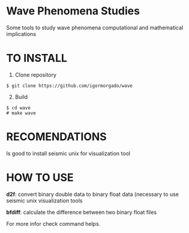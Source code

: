 Wave Phenomena Studies
======================

Some tools to study wave phenomena computational and mathematical implications


TO INSTALL
==========

1. Clone repository

```
$ git clone https://github.com/igormorgado/wave
```

2. Build
```
$ cd wave
# make wave
```


RECOMENDATIONS
==============

Is good to install seismic unix for visualization tool


HOW TO USE
==========

**d2f**: convert binary double data to binary float data (necessary to use seismic unix visualization tools

**bfdiff**: calculate the difference between two binary float files 


For more infor check command helps.

